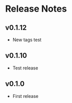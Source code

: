 # Release Notes

## v0.1.12

- New tags test

## v0.1.10

- Test release

## v0.1.0

- First release
